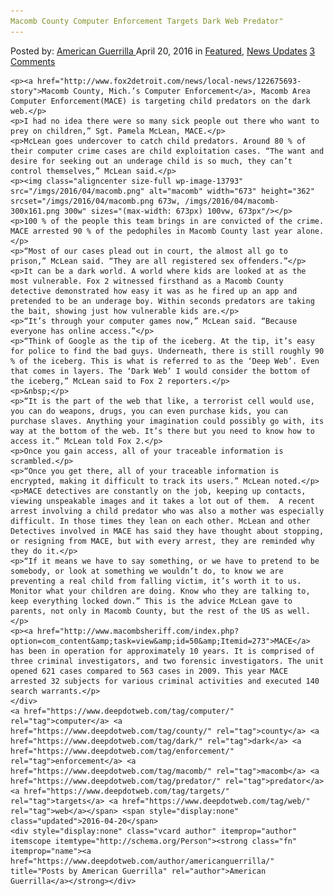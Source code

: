 ```yaml
---
Macomb County Computer Enforcement Targets Dark Web Predator"
---
```

<article class="post-listing post-13792 post type-post status-publish format-standard has-post-thumbnail hentry  tag-computer tag-county tag-dark tag-enforcement tag-macomb tag-predator tag-targets tag-web">
    <div class="post-inner">
        <span>Posted by: <a href="https://www.deepdotweb.com/author/americanguerrilla/" title="">American Guerrilla </a></span>
    <span>April 20, 2016</span>
    <span>in <a href="https://www.deepdotweb.com/category/deepdot-news/" rel="category tag">Featured</a>, <a href="https://www.deepdotweb.com/category/news-updates/" rel="category tag">News Updates</a></span>
    <span><a href="https://www.deepdotweb.com/2016/04/20/macomb-county-computer-enforcement-targets-dark-web-predator/#comments">3 Comments</a></span>
    </p>
    <div class="clear"></div>
    
    <p><a href="http://www.fox2detroit.com/news/local-news/122675693-story">Macomb County, Mich.’s Computer Enforcement</a>, Macomb Area Computer Enforcement(MACE) is targeting child predators on the dark web.</p>
    <p>I had no idea there were so many sick people out there who want to prey on children,” Sgt. Pamela McLean, MACE.</p>
    <p>McLean goes undercover to catch child predators. Around 80 % of their computer crime cases are child exploitation cases. “The want and desire for seeking out an underage child is so much, they can’t control themselves,” McLean said.</p>
    <p><img class="aligncenter size-full wp-image-13793" src="/imgs/2016/04/macomb.png" alt="macomb" width="673" height="362" srcset="/imgs/2016/04/macomb.png 673w, /imgs/2016/04/macomb-300x161.png 300w" sizes="(max-width: 673px) 100vw, 673px"/></p>
    <p>100 % of the people this team brings in are convicted of the crime. MACE arrested 90 % of the pedophiles in Macomb County last year alone.</p>
    <p>“Most of our cases plead out in court, the almost all go to prison,” McLean said. “They are all registered sex offenders.”</p>
    <p>It can be a dark world. A world where kids are looked at as the most vulnerable. Fox 2 witnessed firsthand as a Macomb County detective demonstrated how easy it was as he fired up an app and pretended to be an underage boy. Within seconds predators are taking the bait, showing just how vulnerable kids are.</p>
    <p>“It’s through your computer games now,” McLean said. “Because everyone has online access.”</p>
    <p>“Think of Google as the tip of the iceberg. At the tip, it’s easy for police to find the bad guys. Underneath, there is still roughly 90 % of the iceberg. This is what is referred to as the ‘Deep Web’. Even that comes in layers. The ‘Dark Web’ I would consider the bottom of the iceberg,” McLean said to Fox 2 reporters.</p>
    <p>&nbsp;</p>
    <p>“It is the part of the web that like, a terrorist cell would use, you can do weapons, drugs, you can even purchase kids, you can purchase slaves. Anything your imagination could possibly go with, its way at the bottom of the web. It’s there but you need to know how to access it.” McLean told Fox 2.</p>
    <p>Once you gain access, all of your traceable information is scrambled.</p>
    <p>“Once you get there, all of your traceable information is encrypted, making it difficult to track its users.” McLean noted.</p>
    <p>MACE detectives are constantly on the job, keeping up contacts, viewing unspeakable images and it takes a lot out of them.  A recent arrest involving a child predator who was also a mother was especially difficult. In those times they lean on each other. McLean and other Detectives involved in MACE has said they have thought about stopping, or resigning from MACE, but with every arrest, they are reminded why they do it.</p>
    <p>“If it means we have to say something, or we have to pretend to be somebody, or look at something we wouldn’t do, to know we are preventing a real child from falling victim, it’s worth it to us. Monitor what your children are doing. Know who they are talking to, keep everything locked down.” This is the advice McLean gave to parents, not only in Macomb County, but the rest of the US as well.</p>
    <p><a href="http://www.macombsheriff.com/index.php?option=com_content&amp;task=view&amp;id=50&amp;Itemid=273">MACE</a> has been in operation for approximately 10 years. It is comprised of three criminal investigators, and two forensic investigators. The unit opened 621 cases compared to 563 cases in 2009. This year MACE arrested 32 subjects for various criminal activities and executed 140 search warrants.</p>
    </div>
    <a href="https://www.deepdotweb.com/tag/computer/" rel="tag">computer</a> <a href="https://www.deepdotweb.com/tag/county/" rel="tag">county</a> <a href="https://www.deepdotweb.com/tag/dark/" rel="tag">dark</a> <a href="https://www.deepdotweb.com/tag/enforcement/" rel="tag">enforcement</a> <a href="https://www.deepdotweb.com/tag/macomb/" rel="tag">macomb</a> <a href="https://www.deepdotweb.com/tag/predator/" rel="tag">predator</a> <a href="https://www.deepdotweb.com/tag/targets/" rel="tag">targets</a> <a href="https://www.deepdotweb.com/tag/web/" rel="tag">web</a></span> <span style="display:none" class="updated">2016-04-20</span>
    <div style="display:none" class="vcard author" itemprop="author" itemscope itemtype="http://schema.org/Person"><strong class="fn" itemprop="name"><a href="https://www.deepdotweb.com/author/americanguerrilla/" title="Posts by American Guerrilla" rel="author">American Guerrilla</a></strong></div>
    
